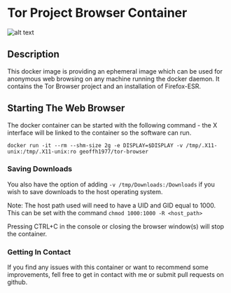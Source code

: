# Tor Project Browser Container #

![alt text](https://raw.githubusercontent.com/geoffh1977/tor-browser/master/assets/docker-tor.png)

## Description ##
This docker image is providing an ephemeral image which can be used for anonymous web browsing on any machine running the docker daemon. It contains the Tor Browser project and an installation of Firefox-ESR.

## Starting The Web Browser ##

The docker container can be started with the following command - the X interface will be linked to the container so the software can run.

`docker run -it --rm --shm-size 2g -e DISPLAY=$DISPLAY -v /tmp/.X11-unix:/tmp/.X11-unix:ro geoffh1977/tor-browser`

### Saving Downloads ###

You also have the option of adding `-v /tmp/Downloads:/Downloads` if you wish to save downloads to the host operating system.

Note: The host path used will need to have a UID and GID equal to 1000. This can be set with the command `chmod 1000:1000 -R <host_path>`

Pressing CTRL+C in the console or closing the browser window(s) will stop the container.

### Getting In Contact ###
If you find any issues with this container or want to recommend some improvements, fell free to get in contact with me or submit pull requests on github.
